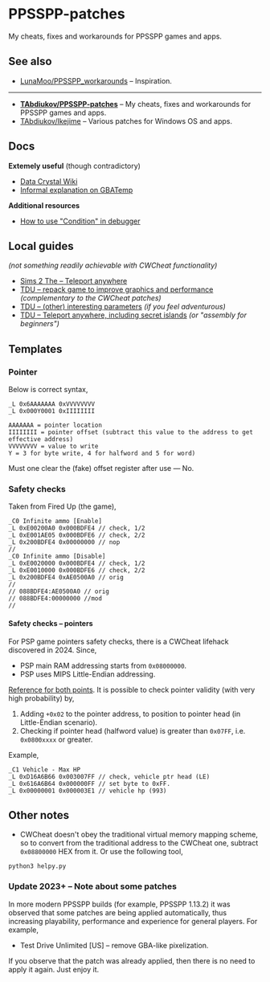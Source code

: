 # PPSSPP-patches

My cheats, fixes and workarounds for PPSSPP games and apps.

## See also

* [LunaMoo/PPSSPP_workarounds](https://github.com/LunaMoo/PPSSPP_workarounds/) – Inspiration.

--------------------

* <ins>**TAbdiukov/PPSSPP-patches</ins>** – My cheats, fixes and workarounds for PPSSPP games and apps.
* [TAbdiukov/Ikejime](https://github.com/TAbdiukov/Ikejime) – Various patches for Windows OS and apps.

## Docs

**Extemely useful** (though contradictory)

* [Data Crystal Wiki](https://datacrystal.romhacking.net/wiki/CwCheat)
* [Informal explanation on GBATemp](https://gbatemp.net/threads/guide-how-to-create-gateway-cheat-codes.410926/)

**Additional resources**

* [How to use "Condition" in debugger](https://forums.ppsspp.org/showthread.php?tid=22400&page=2)

## Local guides
*(not something readily achievable with CWCheat functionality)*

* [Sims 2 The – Teleport anywhere](./guides/Sims2The_Teleport_anywhere.md)
* [TDU – repack game to improve graphics and performance](./guides/TDU-hard-improvements.md) *(complementary to the CWCheat patches)*
* [TDU – (other) interesting parameters](./guides/TDU-interesting-params.md) *(if you feel adventurous)*
* [TDU – Teleport anywhere, including secret islands](./guides/TDU-tp-islands.md) *(or "assembly for beginners")*

## Templates

### Pointer

Below is correct syntax,

```
_L 0x6AAAAAAA 0xVVVVVVVV
_L 0x000Y0001 0xIIIIIIII

AAAAAAA = pointer location
IIIIIIII = pointer offset (subtract this value to the address to get effective address)
VVVVVVVV = value to write
Y = 3 for byte write, 4 for halfword and 5 for word) 
```

Must one clear the (fake) offset register after use — No.  

### Safety checks

Taken from Fired Up (the game),
```
_C0 Infinite ammo [Enable]
_L 0xE00200A0 0x000BDFE4 // check, 1/2
_L 0xE001AE05 0x000BDFE6 // check, 2/2
_L 0x200BDFE4 0x00000000 // nop
//
_C0 Infinite ammo [Disable]
_L 0xE0020000 0x000BDFE4 // check, 1/2
_L 0xE0010000 0x000BDFE6 // check, 2/2
_L 0x200BDFE4 0xAE0500A0 // orig
//
// 088BDFE4:AE0500A0 // orig
// 088BDFE4:00000000 //mod
//
```

#### Safety checks – pointers

For PSP game pointers safety checks, there is a CWCheat lifehack discovered in 2024. Since,
* PSP main RAM addressing starts from `0x08000000`.
* PSP uses MIPS Little-Endian addressing.

[Reference for both points](http://daifukkat.su/docs/psptek/). It is possible to check pointer validity (with very high probability) by,
1. Adding `+0x02` to the pointer address, to position to pointer head (in Little-Endian scenario).
2. Checking if pointer head (halfword value) is greater than `0x07FF`, i.e. `0x0800xxxx` or greater.

Example,
```
_C1 Vehicle - Max HP
_L 0xD16A6B66 0x003007FF // check, vehicle ptr head (LE)
_L 0x616A6B64 0x000000FF // set byte to 0xFF.
_L 0x00000001 0x000003E1 // vehicle hp (993)
```

## Other notes
* CWCheat doesn't obey the  traditional virtual memory mapping scheme, so to convert from the traditional address to the CWCheat one, subtract ```0x08800000``` HEX from it. Or use the following tool,
```
python3 helpy.py
```

### Update 2023+ – Note about some patches

In more modern PPSSPP builds (for example, PPSSPP 1.13.2) it was observed that some patches are being applied automatically, thus increasing playability, performance and experience for general players. For example,  

* Test Drive Unlimited [US] – remove GBA-like pixelization.

If you observe that the patch was already applied, then there is no need to apply it again. Just enjoy it.
